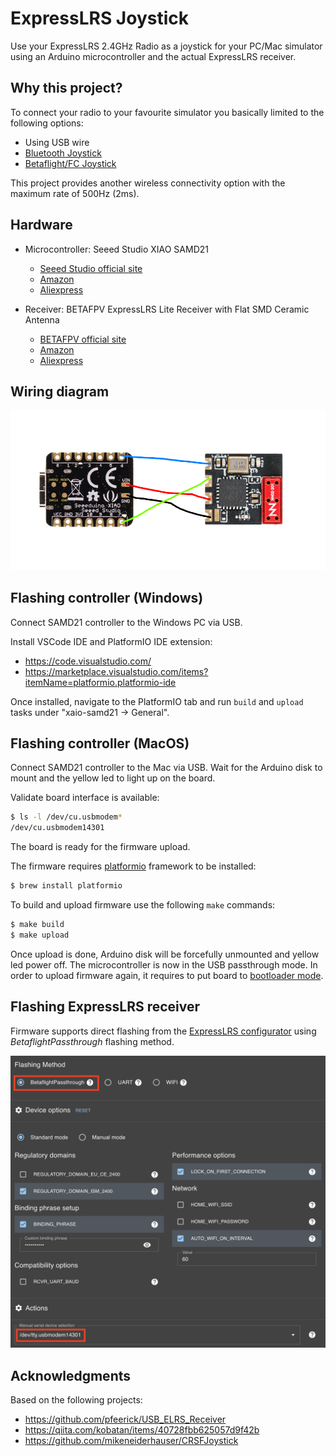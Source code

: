 # ExpressLRS Joystick

Use your ExpressLRS 2.4GHz Radio as a joystick for your PC/Mac simulator using an 
Arduino microcontroller and the actual ExpressLRS receiver.

## Why this project?

To connect your radio to your favourite simulator you basically limited
to the following options:

- Using USB wire
- [Bluetooth Joystick](https://oscarliang.com/expresslrs-bluetooth-joystick/)
- [Betaflight/FC Joystick](https://oscarliang.com/betaflight-fc-fpv-simulator/)

This project provides another wireless connectivity option with the maximum rate of 500Hz (2ms).

## Hardware

- Microcontroller: Seeed Studio XIAO SAMD21
  - [Seeed Studio official site](https://www.seeedstudio.com/Seeeduino-XIAO-Arduino-Microcontroller-SAMD21-Cortex-M0+-p-4426.html)
  - [Amazon](https://a.co/d/ca6yMbT)
  - [Aliexpress](https://www.aliexpress.com/w/wholesale-Seeed-Studio-XIAO-SAMD21.html)

- Receiver: BETAFPV ExpressLRS Lite Receiver with Flat SMD Ceramic Antenna
  - [BETAFPV official site](https://betafpv.com/collections/expresslrs-series/products/elrs-lite-receiver?variant=39737264832646)
  - [Amazon](https://a.co/d/8Lx5IjT)
  - [Aliexpress](https://www.aliexpress.com/w/wholesale-BETAFPV-ExpressLRS-Lite-Receiver-with-Flat-SMD.html)

## Wiring diagram

![Wiring diagram](./wiring.png)

## Flashing controller (Windows)

Connect SAMD21 controller to the Windows PC via USB.

Install VSCode IDE and PlatformIO IDE extension:

* https://code.visualstudio.com/
* https://marketplace.visualstudio.com/items?itemName=platformio.platformio-ide

Once installed, navigate to the PlatformIO tab and run `build` and `upload` tasks
under "xaio-samd21 -> General".


## Flashing controller (MacOS)

Connect SAMD21 controller to the Mac via USB.
Wait for the Arduino disk to mount and the yellow led to light up on the board.

Validate board interface is available:
```bash
$ ls -l /dev/cu.usbmodem*
/dev/cu.usbmodem14301
```

The board is ready for the firmware upload.

The firmware requires [platformio](https://platformio.org/) framework
to be installed:
```bash
$ brew install platformio
```

To build and upload firmware use the following `make` commands:
```bash
$ make build
$ make upload
```

Once upload is done, Arduino disk will be forcefully unmounted and yellow led power off.
The microcontroller is now in the USB passthrough mode. In order to upload firmware
again, it requires to put board to [bootloader mode](https://wiki.seeedstudio.com/Seeeduino-XIAO/#enter-bootloader-mode).

## Flashing ExpressLRS receiver

Firmware supports direct flashing from the [ExpressLRS configurator](https://github.com/ExpressLRS/ExpressLRS-Configurator) using *BetaflightPassthrough* flashing method.

![ExpressLRS Configurator options](./expresslrs-confgiurator.png)


## Acknowledgments

Based on the following projects:
- https://github.com/pfeerick/USB_ELRS_Receiver
- https://qiita.com/kobatan/items/40728fbb625057d9f42b
- https://github.com/mikeneiderhauser/CRSFJoystick
